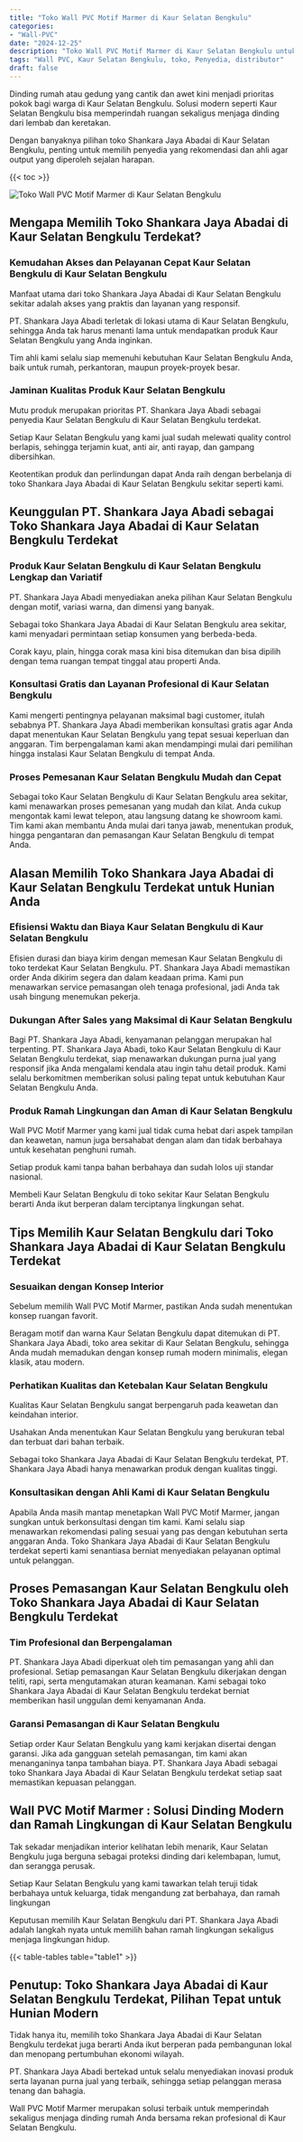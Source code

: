 ```yaml
---
title: "Toko Wall PVC Motif Marmer di Kaur Selatan Bengkulu"
categories: 
- "Wall-PVC"
date: "2024-12-25"
description: "Toko Wall PVC Motif Marmer di Kaur Selatan Bengkulu untuk hunian, kantor, serta gerai. Panel unggulan, variasi motif, variasi warna elegan, beserta layanan pemasangan ditangani oleh tim berpengalaman dan jaminan resmi!|Jasa penyediaan Wall PVC Motif Marmer di Kaur Selatan Bengkulu bagi keperluan tempat tinggal, office, maupun toko, dengan panel berkualitas dan instalasi oleh tenaga ahli profesional dan garansi resmi.|Solusi Wall PVC Motif Marmer di Kaur Selatan Bengkulu yang andal untuk rumah, perkantoran, serta toko, bersama panel unggulan dan penempatan dikerjakan oleh teknisi profesional serta garansi resmi.|Penjualan Wall PVC Motif Marmer di Kaur Selatan Bengkulu bagi rumah, perkantoran, dan ritel, dengan produk terbaik dan pemasangan dikerjakan oleh tenaga ahli berpengalaman, dilengkapi beserta garansi resmi.}"
tags: "Wall PVC, Kaur Selatan Bengkulu, toko, Penyedia, distributor"
draft: false
---
```


Dinding rumah atau gedung yang cantik dan awet kini menjadi prioritas pokok bagi warga di Kaur Selatan Bengkulu. Solusi modern seperti Kaur Selatan Bengkulu bisa memperindah ruangan sekaligus menjaga dinding dari lembab dan keretakan.

Dengan banyaknya pilihan toko Shankara Jaya Abadai di Kaur Selatan Bengkulu, penting untuk memilih penyedia yang rekomendasi dan ahli agar output yang diperoleh sejalan harapan.

{{< toc >}}

![Toko Wall PVC Motif Marmer di Kaur Selatan Bengkulu](/images/Wall-PVC/Toko-Wall-PVC-Motif-Marmer-di-Kaur-Selatan-Bengkulu.png)


## Mengapa Memilih Toko Shankara Jaya Abadai di Kaur Selatan Bengkulu Terdekat?

### Kemudahan Akses dan Pelayanan Cepat Kaur Selatan Bengkulu di Kaur Selatan Bengkulu

Manfaat utama dari toko Shankara Jaya Abadai di Kaur Selatan Bengkulu sekitar adalah akses yang praktis dan layanan yang responsif.

PT. Shankara Jaya Abadi terletak di lokasi utama di Kaur Selatan Bengkulu, sehingga Anda tak harus menanti lama untuk mendapatkan produk Kaur Selatan Bengkulu yang Anda inginkan.

Tim ahli kami selalu siap memenuhi kebutuhan Kaur Selatan Bengkulu Anda, baik untuk rumah, perkantoran, maupun proyek-proyek besar.

### Jaminan Kualitas Produk Kaur Selatan Bengkulu

Mutu produk merupakan prioritas PT. Shankara Jaya Abadi sebagai penyedia Kaur Selatan Bengkulu di Kaur Selatan Bengkulu terdekat.

Setiap Kaur Selatan Bengkulu yang kami jual sudah melewati quality control berlapis, sehingga terjamin kuat, anti air, anti rayap, dan gampang dibersihkan.

Keotentikan produk dan perlindungan dapat Anda raih dengan berbelanja di toko Shankara Jaya Abadai di Kaur Selatan Bengkulu sekitar seperti kami.

## Keunggulan PT. Shankara Jaya Abadi sebagai Toko Shankara Jaya Abadai di Kaur Selatan Bengkulu Terdekat

### Produk Kaur Selatan Bengkulu di Kaur Selatan Bengkulu Lengkap dan Variatif

PT. Shankara Jaya Abadi menyediakan aneka pilihan Kaur Selatan Bengkulu dengan motif, variasi warna, dan dimensi yang banyak.

Sebagai toko Shankara Jaya Abadai di Kaur Selatan Bengkulu area sekitar, kami menyadari permintaan setiap konsumen yang berbeda-beda.

Corak kayu, plain, hingga corak masa kini bisa ditemukan dan bisa dipilih dengan tema ruangan tempat tinggal atau properti Anda.

### Konsultasi Gratis dan Layanan Profesional di Kaur Selatan Bengkulu

Kami mengerti pentingnya pelayanan maksimal bagi customer, itulah sebabnya PT. Shankara Jaya Abadi memberikan konsultasi gratis agar Anda dapat menentukan Kaur Selatan Bengkulu yang tepat sesuai keperluan dan anggaran. Tim berpengalaman kami akan mendampingi mulai dari pemilihan hingga instalasi Kaur Selatan Bengkulu di tempat Anda.

### Proses Pemesanan Kaur Selatan Bengkulu Mudah dan Cepat

Sebagai toko Kaur Selatan Bengkulu di Kaur Selatan Bengkulu area sekitar, kami menawarkan proses pemesanan yang mudah dan kilat. Anda cukup mengontak kami lewat telepon, atau langsung datang ke showroom kami. Tim kami akan membantu Anda mulai dari tanya jawab, menentukan produk, hingga pengantaran dan pemasangan Kaur Selatan Bengkulu di tempat Anda.

## Alasan Memilih Toko Shankara Jaya Abadai di Kaur Selatan Bengkulu Terdekat untuk Hunian Anda

### Efisiensi Waktu dan Biaya Kaur Selatan Bengkulu di Kaur Selatan Bengkulu

Efisien durasi dan biaya kirim dengan memesan Kaur Selatan Bengkulu di toko terdekat Kaur Selatan Bengkulu. PT. Shankara Jaya Abadi memastikan order Anda dikirim segera dan dalam keadaan prima. Kami pun menawarkan service pemasangan oleh tenaga profesional, jadi Anda tak usah bingung menemukan pekerja.

### Dukungan After Sales yang Maksimal di Kaur Selatan Bengkulu

Bagi PT. Shankara Jaya Abadi, kenyamanan pelanggan merupakan hal terpenting. PT. Shankara Jaya Abadi, toko Kaur Selatan Bengkulu di Kaur Selatan Bengkulu terdekat, siap menawarkan dukungan purna jual yang responsif jika Anda mengalami kendala atau ingin tahu detail produk. Kami selalu berkomitmen memberikan solusi paling tepat untuk kebutuhan Kaur Selatan Bengkulu Anda.

### Produk Ramah Lingkungan dan Aman di Kaur Selatan Bengkulu

 Wall PVC Motif Marmer  yang kami jual tidak cuma hebat dari aspek tampilan dan keawetan, namun juga bersahabat dengan alam dan tidak berbahaya untuk kesehatan penghuni rumah.

Setiap produk kami tanpa bahan berbahaya dan sudah lolos uji standar nasional.

Membeli Kaur Selatan Bengkulu di toko sekitar Kaur Selatan Bengkulu berarti Anda ikut berperan dalam terciptanya lingkungan sehat.

## Tips Memilih Kaur Selatan Bengkulu dari Toko Shankara Jaya Abadai di Kaur Selatan Bengkulu Terdekat

### Sesuaikan dengan Konsep Interior 

Sebelum memilih Wall PVC Motif Marmer, pastikan Anda sudah menentukan konsep ruangan favorit.

Beragam motif dan warna Kaur Selatan Bengkulu dapat ditemukan di PT. Shankara Jaya Abadi, toko area sekitar di Kaur Selatan Bengkulu, sehingga Anda mudah memadukan dengan konsep rumah modern minimalis, elegan klasik, atau modern.

### Perhatikan Kualitas dan Ketebalan Kaur Selatan Bengkulu

Kualitas Kaur Selatan Bengkulu sangat berpengaruh pada keawetan dan keindahan interior.

Usahakan Anda menentukan Kaur Selatan Bengkulu yang berukuran tebal dan terbuat dari bahan terbaik.

Sebagai toko Shankara Jaya Abadai di Kaur Selatan Bengkulu terdekat, PT. Shankara Jaya Abadi hanya menawarkan produk dengan kualitas tinggi.

### Konsultasikan dengan Ahli Kami di Kaur Selatan Bengkulu

Apabila Anda masih mantap menetapkan Wall PVC Motif Marmer, jangan sungkan untuk berkonsultasi dengan tim kami. Kami selalu siap menawarkan rekomendasi paling sesuai yang pas dengan kebutuhan serta anggaran Anda. Toko Shankara Jaya Abadai di Kaur Selatan Bengkulu terdekat seperti kami senantiasa berniat menyediakan pelayanan optimal untuk pelanggan.

## Proses Pemasangan Kaur Selatan Bengkulu oleh Toko Shankara Jaya Abadai di Kaur Selatan Bengkulu Terdekat

### Tim Profesional dan Berpengalaman

PT. Shankara Jaya Abadi diperkuat oleh tim pemasangan yang ahli dan profesional. Setiap pemasangan Kaur Selatan Bengkulu dikerjakan dengan teliti, rapi, serta mengutamakan aturan keamanan. Kami sebagai toko Shankara Jaya Abadai di Kaur Selatan Bengkulu terdekat berniat memberikan hasil unggulan demi kenyamanan Anda.

### Garansi Pemasangan di Kaur Selatan Bengkulu

Setiap order Kaur Selatan Bengkulu yang kami kerjakan disertai dengan garansi. Jika ada gangguan setelah pemasangan, tim kami akan menanganinya tanpa tambahan biaya. PT. Shankara Jaya Abadi sebagai toko Shankara Jaya Abadai di Kaur Selatan Bengkulu terdekat setiap saat memastikan kepuasan pelanggan.

##  Wall PVC Motif Marmer : Solusi Dinding Modern dan Ramah Lingkungan di Kaur Selatan Bengkulu

Tak sekadar menjadikan interior kelihatan lebih menarik, Kaur Selatan Bengkulu juga berguna sebagai proteksi dinding dari kelembapan, lumut, dan serangga perusak.

Setiap Kaur Selatan Bengkulu yang kami tawarkan telah teruji tidak berbahaya untuk keluarga, tidak mengandung zat berbahaya, dan ramah lingkungan

Keputusan memilih Kaur Selatan Bengkulu dari PT. Shankara Jaya Abadi adalah langkah nyata untuk memilih bahan ramah lingkungan sekaligus menjaga lingkungan hidup.

{{< table-tables table="table1" >}}

## Penutup: Toko Shankara Jaya Abadai di Kaur Selatan Bengkulu Terdekat, Pilihan Tepat untuk Hunian Modern

Tidak hanya itu, memilih toko Shankara Jaya Abadai di Kaur Selatan Bengkulu terdekat juga berarti Anda ikut berperan pada pembangunan lokal dan menopang pertumbuhan ekonomi wilayah.

PT. Shankara Jaya Abadi bertekad untuk selalu menyediakan inovasi produk serta layanan purna jual yang terbaik, sehingga setiap pelanggan merasa tenang dan bahagia.

 Wall PVC Motif Marmer  merupakan solusi terbaik untuk memperindah sekaligus menjaga dinding rumah Anda bersama rekan profesional di Kaur Selatan Bengkulu.